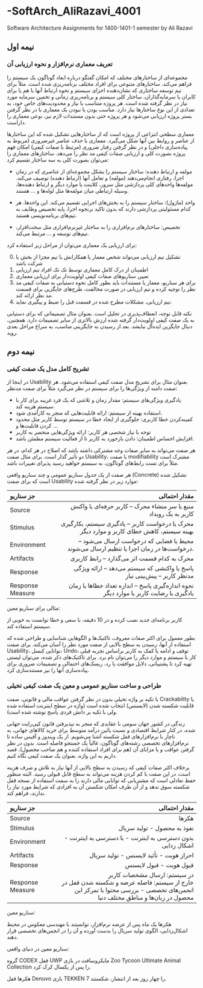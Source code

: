 # -SoftArch_AliRazavi_4001
Software Architecture Assignments for 1400-1401-1 semester by Ali Razavi 

## نیمه اول

### تعریف معماری نرم‌افزار و نحوه ارزیابی آن

مجموعه‌ای از ساختارهای مختلف که امکان گفتگو درباره ابعاد گوناگون یک سیستم را فراهم می‌کند. ساختارهای متنوعی برای افراد مختلف برنامه‌ریزی شده است. مثلاً برای تیم توسعه ساختاری که نشان‌دهنده اجزای سیستم و نحوه ارتباط آنها با هم یا برای کابران یا سرمایه‌گذاران، ساختار کلی سیستم و برنامه‌ریزی زمانی و تخمین سرمایه مورد نیاز در نظر گرفته شده است. هر پروژه متناسب با نیاز و محدودیت‌های خاص خود، به تعدادی از این نوع ساختارها نیاز دارد. مناسب بودن یا نبودن یک معماری با در نظر گرفتن بستر پروژه ارزیابی می‌شود و هر پروژه حتی بدون مستندات لازم نیز، نوعی معماری را داراست.

معماری سطحی انتزاعی از پروژه است که از ساختارهایی تشکیل شده که این ساختارها از عناصر و روابط بین آنها شکل می‌گیرد. معماری با حذف عناصر غیرضروری (مربوط به پیاده‌سازی داخلی) و در نظر گرفتن رفتار ضروری (مرتبط با صفات کیفی) امکان فهم پروژه بصورت کلی و ارزیابی صفات کیفی مد نظر را می‌دهد.
ساختارهای معماری را می‌توان بصورت کلی به سه ساختار تقسیم کرد:

- مولفه و ارتباط دهنده: ساختار سیستم را بشکل مجموعه‌ای از عناصری که در زمان اجرا، رفتاری انجام‌می‌دهند (مولفه) و تعامل آنها (ارتباط دهنده) توصیف می‌کند. مولفه‌ها واحدهای کلی پردازشی مثل سرور، کلاینت یا موارد دیگر و ارتباط دهنده‌ها، وسیله ارتباطی میان مولفه‌ها مثل لوله‌ها و ... هستند.

- واحد (ماژول): ساختار سیستم را به بخش‌های اجرایی تقسیم می‌کند. این واحدها، هر کدام مسئولیتی پردازشی دارند که بدون تاکید برنحوه اجرا، پایه تخصیص وظایف به تیم‌های برنامه‌نویسی هستند.

- تخصیص: ساختارهای نرم‌افزاری را به ساختار غیرنرم‌افزاری مثل سخت‌افزار، تیم‌های توسعه و ... مرتبط می‌کند.

برای ارزیابی یک معماری می‌توان از مراحل زیر استفاده کرد:

0. تشکیل تیم ارزیابی می‌تواند شخص معمار یا همکارانش یا تیم مجزا از بخش یا شرکت باشد
1. اطمینان از درک کامل معماری توسط تک تک افراد تیم ارزیابی
2. تعیین سناریوهای صفات کیفی اولویت‌دار برای ارزیابی معماری
3. برای هر سناریو، معمار یا مستندات باید بطور کامل نحوه دستیابی به صفات کیفی مد نظر را توجیه کرده و تیم ارزیابی در صورت مخالفت، طرح‌های جایگزین برای قسمت مد نظر ارائه کند.
4. تیم ارزیابی، مشکلات مطرح شده در قسمت قبل را ضبط و پیگیری نماید.

نکته قابل توجه، انعطاف‌پذیری در تحلیل است. بعنوان مثال تصمیماتی که برای دستیابی به یک صفت کیفی اولویت‌دار گرفته شده ارزش بالاتری از سایر تصمیمات دارد. همچنین، دنبال جایگزین ایده‌آل نبایشد. بعد از رسیدن به جایگزینی مناسب، به سراغ مراحل بعدی روید.


## نیمه دوم

### تشریح کامل مدل یک صفت کیفی

در اینجا از Usability بعنوان مثال برای تشریح مدل صفت کیفی استفاده می‌شود.
هر صفت دامنه از ویژگی‌ها را برای سیستم در نظر می‌گیرد مثلاً برای صفت مدنظر:

- یادگیری ویژگی‌های سیستم: مقدار زمان و تلاشی که یک فرد غریبه برای کار با سیستم هزینه کند.
- استفاده بهینه از سیستم: ارائه قابلیت‌هایی که منجر به کارآمدی شود.
- کمینه‌کردن خطا کاربری: جلوگیری از ایجاد خطا در سیستم توسط کاربر مثل محدود کردن قابلیت‌ها و ...
- توجه با نیاز شخصی هر کاربر: ارائه ویژگی‌هایی منحصر به کاربر
- افزایش احساس اطمینان: دادن بازخورد به کاربر تا از فعالیت سیستم مطمئن باشد.

هر صفت می‌تواند به سایر صفات وجه مشترکی داشته باشد که اصلاح در هر کدام، در هر دو تأثیر گذار است. برای مثال صفت Usability، با صفت modifiability مشترک است مثلاً برای تست رابط‌های گوناگون، به سیستم خواهید رسید پذیرای تغییرات باشد.

هر صفت از یک جدول سناریو عمومی و چند سناریو واقعی (Concrete) تشکیل شده است که برای صفت Usability موارد زیر در نظر گرفته شده:

| جز سناریو | مقدار احتمالی |
| :------------- | -------------: |
| Source | منبع یا سر منشاء محرک – کاربر حرفه‌ای یا واکنش کاربر به یک رویداد |
| Stimulus | محرک یا درخواست کاربر – یادگیری سیستم، بکارگیری بهینه سیستم، کاهش خطای کاربر و موارد دیگر |
| Environment | محیط یا فضایی که درخواست ارسال می‌شود – درخواست‌ها در زمان اجرا یا تنظیم ارسال می‌شوند. |
| Artifacts | محرک به کدام قسمت اثر می‌گذارد – رابط کاربری |
| Response | پاسخ یا واکنشی که سیستم می‌دهد – ارائه ویژگی مدنظر کاربر – پیش‌بینی نیاز |
| Response Measure | نحوه اندازه‌گیری پاسخ – اندازه تعداد خطاها یا زمان یادگیری یا رضایت کاربر یا موارد دیگر |

مثالی برای سناریو معین:

کاربر برنامه‌ای جدید نصب کرده و در 10 دقیقه، با سعی و خطا توانست به خوبی از سیستم استفاده کند.

بطور معمول برای اکثر صفات معروف، تاکتیک‌ها و الگوهایی شناسایی و طراحی شده که استفاده از آنها، رسیدن به سطح بالایی از صفت مورد نظر را آسان می‌کند. برای صفت Usability، توانایی کنسل، Undo، توقف و ادامه یا کمک به کاربر براساس تجربه قبلی کار با سیستم و موارد دیگر را می‌توان نام برد. برای تاکتیک‌های ذکر شده، می‌توان لیستی تهیه کرد تا پشتیبانی، دلایل موافقت یا رد، ریسک‌های احتمالی و تصمیمات ضروری برای پیاده‌سازی آنها را نیز مستندسازی کرد.

### طراحی و ساخت سناریو عمومی و معین یک صفت کیفی تخیلی

با تکیه بر واژه تخیلی بدون در نظر گرفتن عواقب مالی و قانونی، صفت Crackability یا قابلیت شکسته شدن (لایسنس) انتخاب شده است (واژه در سطح اینترنت استفاده شده ولی با تکیه بر دانش فردی پاسخ نوشته شده است).

زندگی در کشور جهان سومی با عقایدی که منجر به نپذیرفتن قانون کپی‌رایت جهانی شده، در کنار شرایط اقتصادی و نسبت پائین درآمد متوسط برای خرید کالاهای جهانی، به ناچار با نرم‌افزارهای قفل شکسته آشنا می‌شویم. از یک ویندوز و آفیس ساده تا نرم‌افزارهای تخصصی رشته‌های گوناگون، غالباً یک جستجو فاصله است. بدون در نظر گرفتن عواقب و یا مزایای آن (هم برای افراد استفاده کننده و هم صاحب محصول)، قصد داریم به این واژه، بعنوان یک صفت کیفی نگاه کنیم.

برخلاف اکثر صفات کیفی که رسیدن به سطح بالایی از آنها نیاز به تلاش و صرف هزینه است، در این صفت با کم کردن هزینه می‌تواند به سطح قابل قبولی رسید. البته منظور حفظ تعادلی است که مشتریانی که توانایی مالی دارند را به سمت استفاده از نسخه قفل شکسته سوق ندهد و از آن طرف امکان شکستن آن به افرادی که شرایط مورد نیاز را ندارند، فراهم کند.

| جز سناریو | مقدار احتمالی |
| :------------- | ------------: |
| Source | هکرها |
| Stimulus | نفوذ به محصول - تولید سریال |
| Environment | بدون دسترسی به اینترنت - با دسترسی به اینترنت - اشکال زدایی |
| Artifacts | احراز هویت - تأئید لایسنس - تولید سریال |
| Response | قبول هویت - قبول لایسنس |
| Response Measure | در سیستم: ارسال مشخصات کاربر <br> خارج از سیستم: فاصله عرضه و شکسته شدن قفل در انجمن‌های تخصصی - بررسی محتوا با تمرکز این محصول در زبان‌ها و مناطق مختلف دنیا |

سناریو معین:

هکرها یک ماه پس از عرضه نرم‌افزار، توانستند با مهندسی معکوس در محیط اشکال‌زدایی، الگوی تولید سریال را بدست آورده و آن را در انجمن‌های تخصصی قرار دهند.

سناریو معین در دنیای واقعی:

گروه CODEX قفل UWP مایکروسافت در بازی Zoo Tycoon Ultimate Animal Collection را پس از یکسال کرک کرد.

هکرها قفل Denuvo بازی TEKKEN 7 را چهار روز بعد از انتشار، شکستند.







